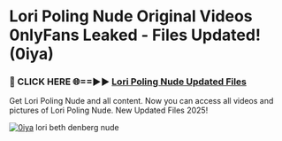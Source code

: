 # Lori Poling Nude Original Videos 0nlyFans Leaked - Files Updated! (0iya)

<h3>🔴 CLICK HERE 🌐==►► <a href="https://tinyurl.com/yc6ubb5a" rel="nofollow">Lori Poling Nude Updated Files</a></h3>

Get Lori Poling Nude and all content. Now you can access all videos and pictures of Lori Poling Nude. New Updated Files 2025!

[![0iya](https://i.imgur.com/7eu0CRL.gif)](https://tinyurl.com/yc6ubb5a)
lori beth denberg nude